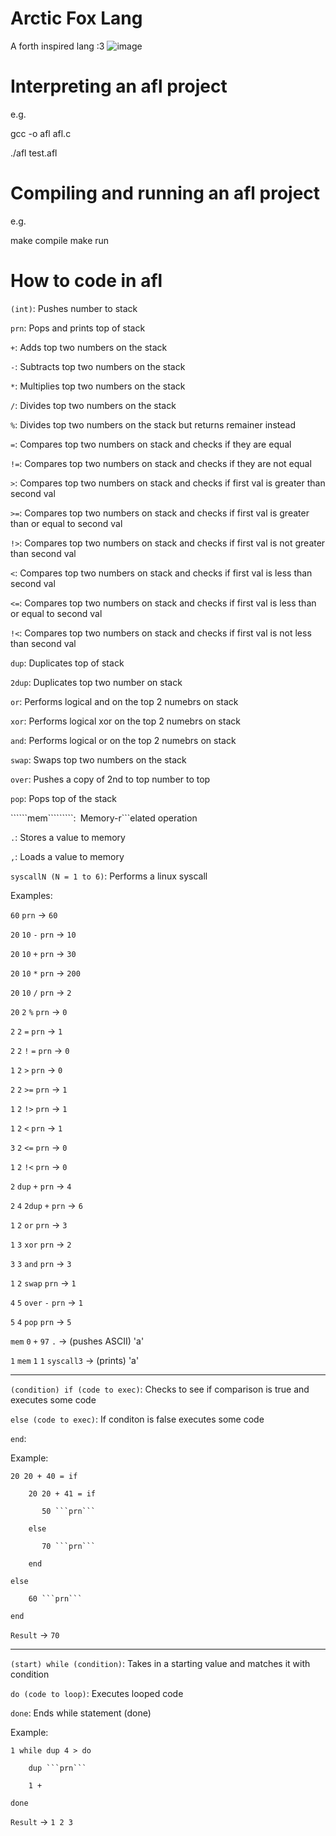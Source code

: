 # Arctic Fox Lang
A forth inspired lang :3
![image](https://github.com/LazyBev/arctic-fox-lang/assets/157259616/f273a926-66f9-41ad-b7a3-a27c021bb132)
# Interpreting an afl project
e.g.

  gcc -o afl afl.c
  
  ./afl test.afl
# Compiling and running an afl project
e.g.

  make compile
  make run

# How to code in afl
```(int)```: Pushes number to stack

```prn```: Pops and prints top of stack

```+```: Adds top two numbers on the stack

```-```: Subtracts top two numbers on the stack

```*```: Multiplies top two numbers on the stack

```/```: Divides top two numbers on the stack

```%```: Divides top two numbers on the stack but returns remainer instead

```=```: Compares top two numbers on stack and checks if they are equal

```!=```: Compares top two numbers on stack and checks if they are not equal

```>```: Compares top two numbers on stack and checks if first val is greater than second val

```>=```: Compares top two numbers on stack and checks if first val is greater than or equal to second val

```!>```: Compares top two numbers on stack and checks if first val is not greater than second val

```<```: Compares top two numbers on stack and checks if first val is less than second val

```<=```: Compares top two numbers on stack and checks if first val is less than or equal to second val

```!<```: Compares top two numbers on stack and checks if first val is not less than second val

```dup```: Duplicates top of stack

```2dup```: Duplicates top two number on stack

```or```: Performs logical and on the top 2 numebrs on stack

```xor```: Performs logical xor on the top 2 numebrs on stack

```and```: Performs logical or on the top 2 numebrs on stack

```swap```: Swaps top two numbers on the stack

```over```: Pushes a copy of 2nd to top number to top

```pop```: Pops top of the stack

``````mem`````````:``` ```Memory-r```elated operation

```.```: Stores a value to memory

```,```: Loads a value to memory

```syscallN (N = 1 to 6)```: Performs a linux syscall

Examples: 

```60``` ```prn``` -> ```60```

```20``` ```10``` ```-``` ```prn``` -> ```10```

```20``` ```10``` ```+``` ```prn``` -> ```30```

```20``` ```10``` ```*``` ```prn``` -> ```200```

```20``` ```10``` ```/``` ```prn``` -> ```2```

```20``` ```2``` ```%``` ```prn``` -> ```0```

```2``` ```2``` ```=``` ```prn``` -> ```1```

```2``` ```2``` ```!``` ```=``` ```prn``` -> ```0```

```1``` ```2``` ```>``` ```prn``` -> ```0```

```2``` ```2``` ```>=``` ```prn``` -> ```1```

```1``` ```2``` ```!>``` ```prn``` -> ```1```

```1``` ```2``` ```<``` ```prn``` -> ```1```

```3``` ```2``` ```<=``` ```prn``` -> ```0```

```1``` ```2``` ```!<``` ```prn``` -> ```0```

```2``` ```dup``` ```+``` ```prn``` -> ```4```

```2``` ```4``` ```2dup``` ```+``` ```prn``` -> ```6```

```1``` ```2``` ```or``` ```prn``` -> ```3```

```1``` ```3``` ```xor``` ```prn``` -> ```2```

```3``` ```3``` ```and``` ```prn``` -> ```3```

```1``` ```2``` ```swap``` ```prn``` -> ```1```

```4``` ```5``` ```over``` ```-``` ```prn``` -> ```1```

```5``` ```4``` ```pop``` ```prn``` -> ```5```

```mem``` ```0``` ```+``` ```97``` ```.``` -> (pushes ASCII) 'a'

```1``` ```mem``` ```1``` ```1``` ```syscall3``` -> (prints) 'a'

---------------------------------------------------------------------------------------------------------------------------

```(condition) if (code to exec)```: Checks to see if comparison is true and executes some code

```else (code to exec)```: If conditon is false executes some code

```end```:

Example:

    20 20 + 40 = if

        20 20 + 41 = if
    
           50 ```prn```
        
        else
    
           70 ```prn```
        
        end
    
    else

        60 ```prn```
    
    end

```Result``` -> ```70```

---------------------------------------------------------------------------------------------------------------------------

```(start) while (condition)```: Takes in a starting value and matches it with condition

```do (code to loop)```: Executes looped code

```done```: Ends while statement (done)

Example:

    1 while dup 4 > do
    
        dup ```prn```
      
        1 +
      
    done

```Result``` -> ```1 2 3```
